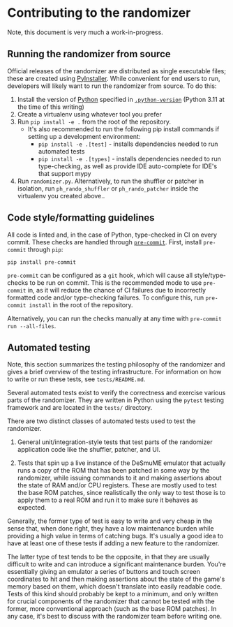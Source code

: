 # Contributing to the randomizer

Note, this document is very much a work-in-progress.

## Running the randomizer from source

Official releases of the randomizer are distributed as single executable files; these are created using [PyInstaller](https://pyinstaller.org). While convenient for end users to run, developers will likely want to run the randomizer from source. To do this:

1. Install the version of [Python](https://www.python.org/downloads/) specified in [`.python-version`](https://github.com/phst-randomizer/ph-randomizer/blob/main/.python-version) (Python 3.11 at the time of this writing)
2. Create a virtualenv using whatever tool you prefer
3. Run `pip install -e .` from the root of the repository.
   - It's also recommended to run the following pip install commands if setting up a development environment:
     - `pip install -e .[test]` - installs dependencies needed to run automated tests
     - `pip install -e .[types]` - installs dependencies needed to run type-checking, as well as provide IDE auto-complete for IDE's that support mypy
4. Run `randomizer.py`. Alternatively, to run the shuffler or patcher in isolation, run `ph_rando_shuffler` or `ph_rando_patcher` inside the virtualenv you created above..

## Code style/formatting guidelines

All code is linted and, in the case of Python, type-checked in CI on every commit. These checks are handled through [`pre-commit`](https://github.com/pre-commit/pre-commit). First, install `pre-commit` through `pip`:

`pip install pre-commit`

`pre-commit` can be configured as a `git` hook, which will cause all style/type-checks to be run on commit. This is the recommended mode to use `pre-commit` in, as it will reduce the chance of CI failures due to incorrectly formatted code and/or type-checking failures. To configure this, run `pre-commit install` in the root of the repository.

Alternatively, you can run the checks manually at any time with `pre-commit run --all-files`.

## Automated testing

Note, this section summarizes the testing philosophy of the randomizer and gives a brief overview of the testing infrastructure. For information on how to write or run these tests, see `tests/README.md`.

Several automated tests exist to verify the correctness and exercise various parts of the randomizer. They are written in Python using the `pytest`
testing framework and are located in the `tests/` directory.

There are two distinct classes of automated tests used to test the randomizer.

1. General unit/integration-style tests that test parts of the randomizer application code like the shuffler, patcher, and UI.

2. Tests that spin up a live instance of the DeSmuME emulator that actually runs a copy of the ROM that has been patched in some way by the randomizer, while issuing commands to it and making assertions about the state of RAM and/or CPU registers. These are mostly used to test the base ROM patches, since realistically the only way to test those is to apply them to a real ROM and run it to make sure it behaves as expected.

Generally, the former type of test is easy to write and very cheap in the sense that, when done right, they have a low maintenance burden while providing a high value in terms of catching bugs. It's usually a good idea to have at least one of these tests if adding a new feature to the randomizer.

The latter type of test tends to be the opposite, in that they are usually difficult to write and can introduce a significant maintenance burden. You're essentially giving an emulator a series of buttons and touch screen coordinates to hit and then making assertions about the state of the game's memory based on them, which doesn't translate into easily readable code. Tests of this kind should probably be kept to a minimum, and only written for crucial components of the randomizer that cannot be tested with the former, more conventional approach (such as the base ROM patches). In any case, it's best to discuss with the randomizer team before writing one.
